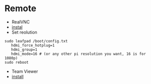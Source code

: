 # Remote

* RealVNC
 * [instal](https://www.realvnc.com/docs/raspberry-pi.html#raspberry-pi-legacy)
 * Set reolution
 ```
 sudo leafpad /boot/config.txt
    hdmi_force_hotplug=1
    hdmi_group=1
    hdmi_mode=16 # (or any other pi resolution you want, 16 is for 1080p)
 sudo reboot
 ```

* Team Viewer
 * [install](https://www.teamviewer.com/en/download/)
